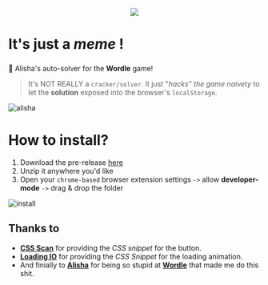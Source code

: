 <p align="center">
  <img src="https://i.imgur.com/FlLwLjz.png" />
</p>

# It's just a _meme_ !
### 
:robot: Alisha's auto-solver for the **Wordle** game!

> It's NOT REALLY a `cracker/solver`. It just "_hacks" the game naivety_ to let the **solution** exposed into the browser's `localStorage`.

![alisha](https://i.imgur.com/n4G1tyM.gif)

# How to install?

1. Download the pre-release [here](https://github.com/barrosfilipe/alishas-wordle-solver/releases/download/Unstable/alishas-wordle-solver.zip)
2. Unzip it anywhere you'd like
3. Open your `chrome-based` browser extension settings `->` allow **developer-mode** `->` drag & drop the folder

![install](https://i.imgur.com/NibVD47.gif)

## Thanks to

- [**CSS Scan**](https://getcssscan.com/css-buttons-examples) for providing the _CSS snippet_ for the button.
- [**Loading IO**](https://loading.io/css/) for providing the _CSS Snippet_ for the loading animation.
- And finially to [**Alisha**](https://www.twitch.tv/alisha) for being so stupid at [**Wordle**](https://www.powerlanguage.co.uk/wordle/) that made me do this shit.

